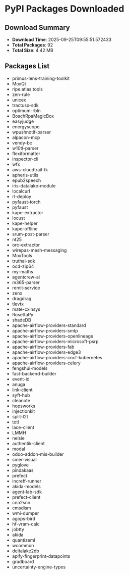 # PyPI Packages Downloaded

## Download Summary
- **Download Time**: 2025-09-25T09:55:51.572433
- **Total Packages**: 92
- **Total Size**: 4.42 MB

## Packages List
- primus-lens-training-toolkit
- MoxQt
- ripe.atlas.tools
- zen-rule
- unicex
- tractusx-sdk
- optimum-rbln
- BoschRpaMagicBox
- easyjudge
- energyscope
- wpushnotif-parser
- alpacon-mcp
- vendy-bc
- w10tl-parser
- flexiformatter
- inspector-cli
- wfx
- aws-cloudtrail-tk
- apheris-utils
- epub2speech
- iris-datalake-module
- localcurl
- rl-deploy
- pyfaust-torch
- pyfaust
- kape-extractor
- locust
- kape-helper
- kape-offline
- srum-post-parser
- nt25
- orc-extractor
- wirepas-mesh-messaging
- MoxTools
- truthai-sdk
- ocd-zip64
- my-maths
- agentcrew-ai
- m365-parser
- remit-service
- zenx
- dragdrag
- tlevtx
- mate-cxinsys
- RosettaPy
- shadeDB
- apache-airflow-providers-standard
- apache-airflow-providers-smtp
- apache-airflow-providers-openlineage
- apache-airflow-providers-microsoft-psrp
- apache-airflow-providers-fab
- apache-airflow-providers-edge3
- apache-airflow-providers-cncf-kubernetes
- apache-airflow-providers-celery
- fengshui-models
- fast-backend-builder
- event-id
- anuga
- link-client
- syft-hub
- cleanote
- hopsworks
- injectionkit
- split-l2t
- totl
- lace-client
- LMMH
- nelsie
- authentik-client
- modal
- odoo-addon-mis-builder
- smer-visual
- pyglove
- pindakaas
- prefect
- increff-runner
- akida-models
- agent-lab-sdk
- prefect-client
- cnn2snn
- cmsdism
- wmi-dumper
- agops-bird
- hf-vram-calc
- jobtty
- akida
- quantizeml
- wcommon
- deltalake2db
- apify-fingerprint-datapoints
- gradboard
- uncertainty-engine-types
